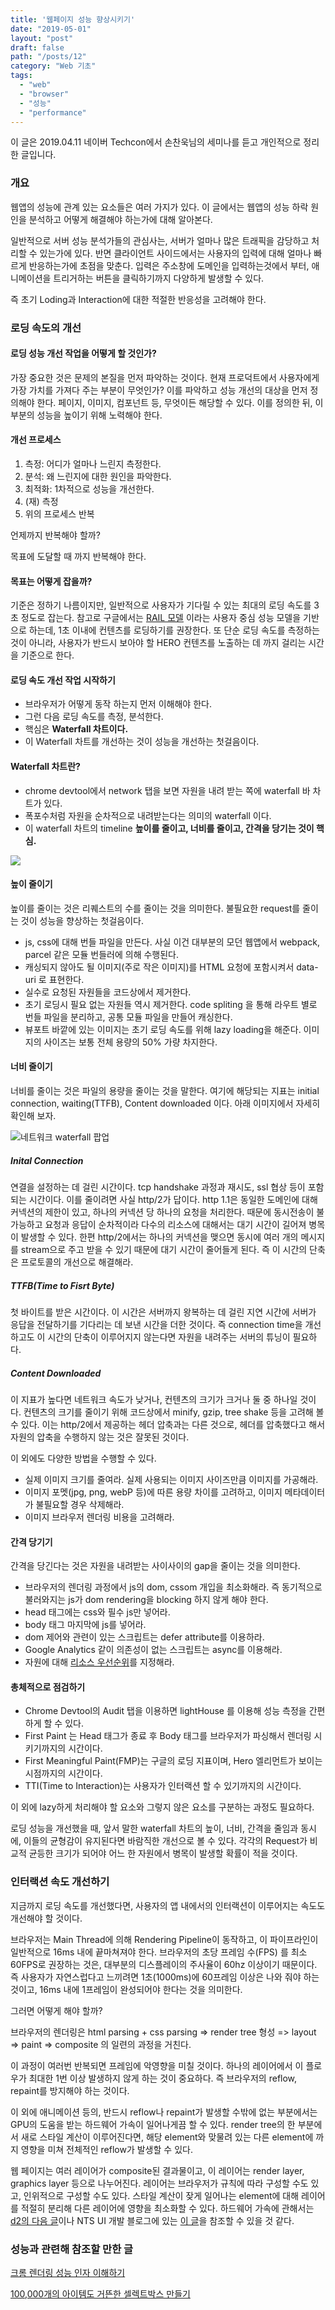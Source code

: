 ```yaml
---
title: '웹페이지 성능 향상시키기'
date: "2019-05-01"
layout: "post"
draft: false
path: "/posts/12"
category: "Web 기초"
tags:
  - "web"
  - "browser"
  - "성능"
  - "performance"
---
```


이 글은 2019.04.11 네이버 Techcon에서 손찬욱님의 세미나를 듣고 개인적으로 정리한 글입니다.

### 개요

웹앱의 성능에 관계 있는 요소들은 여러 가지가 있다. 이 글에서는 웹앱의 성능 하락 원인을 분석하고 어떻게 해결해야 하는가에 대해 알아본다.

일반적으로 서버 성능 분석가들의 관심사는, 서버가 얼마나 많은 트래픽을 감당하고 처리할 수 있는가에 있다. 반면 클라이언트 사이드에서는 사용자의 입력에 대해 얼마나 빠르게 반응하는가에 초점을 맞춘다. 입력은 주소창에 도메인을 입력하는것에서 부터, 애니메이션을 트리거하는 버튼을 클릭하기까지 다양하게 발생할 수 있다.

즉 초기 Loding과 Interaction에 대한 적절한 반응성을 고려해야 한다.

### 로딩 속도의 개선

#### 로딩 성능 개선 작업을 어떻게 할 것인가?

가장 중요한 것은 문제의 본질을 먼저 파악하는 것이다. 현재 프로덕트에서 사용자에게 가장 가치를 가져다 주는 부분이 무엇인가? 이를 파악하고 성능 개선의 대상을 먼저 정의해야 한다. 페이지, 이미지, 컴포넌트 등, 무엇이든 해당할 수 있다. 이를 정의한 뒤, 이 부분의 성능을 높이기 위해 노력해야 한다.

#### 개선 프로세스
1. 측정: 어디가 얼마나 느린지 측정한다.
2. 분석: 왜 느린지에 대한 원인을 파악한다.
3. 최적화: 1차적으로 성능을 개선한다.
4. (재) 측정
5. 위의 프로세스 반복

언제까지 반복해야 할까?

목표에 도달할 때 까지 반복해야 한다.

#### 목표는 어떻게 잡을까?

기준은 정하기 나름이지만, 일반적으로 사용자가 기다릴 수 있는 최대의 로딩 속도를 3초 정도로 잡는다. 참고로 구글에서는 [RAIL 모델](https://developers.google.com/web/fundamentals/performance/rail?hl=ko) 이라는 사용자 중심 성능 모델을 기반으로 하는데, 1초 이내에 컨텐츠를 로딩하기를 권장한다. 또 단순 로딩 속도를 측정하는 것이 아니라, 사용자가 반드시 보아야 할 HERO 컨텐츠를 노출하는 데 까지 걸리는 시간을 기준으로 한다.

#### 로딩 속도 개선 작업 시작하기

- 브라우저가 어떻게 동작 하는지 먼저 이해해야 한다.
- 그런 다음 로딩 속도를 측정, 분석한다.
- 핵심은 **Waterfall 차트이다.**
- 이 Waterfall 차트를 개선하는 것이 성능을 개선하는 첫걸음이다.

#### Waterfall 차트란?

- chrome devtool에서 network 탭을 보면 자원을 내려 받는 쪽에 waterfall 바 차트가 있다.
- 폭포수처럼 자원을 순차적으로 내려받는다는 의미의 waterfall 이다.
- 이 waterfall 차트의 timeline **높이를 줄이고, 너비를 줄이고, 간격을 당기는 것이 핵심.**

 <img src="./1.png" art="network 탭 waterfall 차트">

#### 높이 줄이기
높이를 줄이는 것은 리퀘스트의 수를 줄이는 것을 의미한다. 불필요한 request를 줄이는 것이 성능을 향상하는 첫걸음이다.

- js, css에 대해 번들 파일을 만든다. 사실 이건 대부분의 모던 웹앱에서 webpack, parcel 같은 모듈 번들러에 의해 수행된다.
- 캐싱되지 않아도 될 이미지(주로 작은 이미지)를 HTML 요청에 포함시켜서 data-uri 로 표현한다.
- 실수로 요청된 자원들을 코드상에서 제거한다.
- 초기 로딩시 필요 없는 자원들 역시 제거한다. code spliting 을 통해 라우트 별로 번들 파일을 분리하고, 공통 모듈 파일을 만들어 캐싱한다.
- 뷰포트 바깥에 있는 이미지는 초기 로딩 속도를 위해 lazy loading을 해준다. 이미지의 사이즈는 보통 전체 용량의 50% 가량 차지한다.

#### 너비 줄이기
너비를 줄이는 것은 파일의 용량을 줄이는 것을 말한다. 여기에 해당되는 지표는 initial connection, waiting(TTFB), Content downloaded 이다. 아래 이미지에서 자세히 확인해 보자.

<img src="./2.png" alt="네트워크 waterfall 팝업">

##### Inital Connection

연결을 설정하는 데 걸린 시간이다. tcp handshake 과정과 재시도, ssl 협상 등이 포함되는 시간이다. 이를 줄이려면 사실 http/2가 답이다. http 1.1은 동일한 도메인에 대해 커넥션의 제한이 있고, 하나의 커넥션 당 하나의 요청을 처리한다. 때문에 동시전송이 불가능하고 요청과 응답이 순차적이라 다수의 리소스에 대해서는 대기 시간이 길어져 병목이 발생할 수 있다. 한편 http/2에서는 하나의 커넥션을 맺으면 동시에 여러 개의 메시지를 stream으로 주고 받을 수 있기 때문에 대기 시간이 줄어들게 된다. 즉 이 시간의 단축은 프로토콜의 개선으로 해결해라.

##### TTFB(Time to Fisrt Byte)

첫 바이트를 받은 시간이다. 이 시간은 서버까지 왕복하는 데 걸린 지연 시간에 서버가 응답을 전달하기를 기다리는 데 보낸 시간을 더한 것이다. 즉 connection time을 개선하고도 이 시간의 단축이 이루어지지 않는다면 자원을 내려주는 서버의 튜닝이 필요하다.

##### Content Downloaded

이 지표가 높다면 네트워크 속도가 낮거나, 컨텐츠의 크기가 크거나 둘 중 하나일 것이다. 컨텐츠의 크기를 줄이기 위해 코드상에서 minify, gzip, tree shake 등을 고려해 볼 수 있다. 이는 http/2에서 제공하는 헤더 압축과는 다른 것으로, 헤더를 압축했다고 해서 자원의 압축을 수행하지 않는 것은 잘못된 것이다.

이 외에도 다양한 방법을 수행할 수 있다.

- 실제 이미지 크기를 줄여라. 실제 사용되는 이미지 사이즈만큼 이미지를 가공해라.
- 이미지 포멧(jpg, png, webP 등)에 따른 용량 차이를 고려하고, 이미지 메타데이터가 불필요할 경우 삭제해라.
- 이미지 브라우저 렌더링 비용을 고려해라.

#### 간격 당기기
간격을 당긴다는 것은 자원을 내려받는 사이사이의 gap을 줄이는 것을 의미한다. 

- 브라우저의 렌더링 과정에서 js의 dom, cssom 개입을 최소화해라. 즉 동기적으로 불러와지는 js가 dom rendering을 blocking 하지 않게 해야 한다.
- head 태그에는 css와 필수 js만 넣어라.
- body 태그 마지막에 js를 넣어라.
- dom 제어와 관련이 있는 스크립트는 defer attribute를 이용하라.
- Google Analytics 같이 의존성이 없는 스크립트는 async를 이용해라. 
- 자원에 대해 [리소스 우선순위](https://developers.google.com/web/fundamentals/performance/resource-prioritization?hl=ko)를 지정해라. 

#### 총체적으로 점검하기
- Chrome Devtool의 Audit 탭을 이용하면 lightHouse 를 이용해 성능 측정을 간편하게 할 수 있다.
- First Paint 는 Head 태그가 종료 후 Body 태그를 브라우저가 파싱해서 렌더링 시키기까지의 시간이다.
- First Meaningful Paint(FMP)는 구글의 로딩 지표이며, Hero 엘리먼트가 보이는 시점까지의 시간이다.
- TTI(Time to Interaction)는 사용자가 인터랙션 할 수 있기까지의 시간이다.

이 외에 lazy하게 처리해야 할 요소와 그렇지 않은 요소를 구분하는 과정도 필요하다.

로딩 성능을 개선했을 때, 앞서 말한 waterfall 차트의 높이, 너비, 간격을 줄임과 동시에, 이들의 균형감이 유지된다면 바람직한 개선으로 볼 수 있다. 각각의 Request가 비교적 균등한 크기가 되어야 어느 한 자원에서 병목이 발생할 확률이 적을 것이다.

### 인터랙션 속도 개선하기

지금까지 로딩 속도를 개선했다면, 사용자의 앱 내에서의 인터랙션이 이루어지는 속도도 개선해야 할 것이다.

브라우저는 Main Thread에 의해 Rendering Pipeline이 동작하고, 이 파이프라인이 일반적으로 16ms 내에 끝마쳐져야 한다. 브라우저의 초당 프레임 수(FPS) 를 최소 60FPS로 권장하는 것은, 대부분의 디스플레이의 주사율이 60hz 이상이기 때문이다. 즉 사용자가 자연스럽다고 느끼려면 1초(1000ms)에 60프레임 이상은 나와 줘야 하는 것이고, 16ms 내에 1프레임이 완성되어야 한다는 것을 의미한다.

그러면 어떻게 해야 할까? 

브라우저의 렌더링은 html parsing + css parsing => render tree 형성 => layout => paint => composite 의 일련의 과정을 거친다. 

이 과정이 여러번 반복되면 프레임에 악영향을 미칠 것이다. 하나의 레이어에서 이 플로우가 최대한 1번 이상 발생하지 않게 하는 것이 중요하다. 즉 브라우저의 reflow, repaint를 방지해야 하는 것이다.

이 외에 애니메이션 등의, 반드시 reflow나 repaint가 발생할 수밖에 없는 부분에서는 GPU의 도움을 받는 하드웨어 가속이 일어나게끔 할 수 있다. render tree의 한 부분에서 새로 스타일 계산이 이루어진다면, 해당 element와 맞물려 있는 다른 element에 까지 영향을 미쳐 전체적인 reflow가 발생할 수 있다.

웹 페이지는 여러 레이어가 composite된 결과물이고, 이 레이어는 render layer, graphics layer 등으로 나누어진다. 
레이어는 브라우저가 규칙에 따라 구성할 수도 있고, 인위적으로 구성할 수도 있다. 스타일 계산이 잦게 일어나는 element에 대해 레이어를 적절히 분리해 다른 레이어에 영향을 최소화할 수 있다. 하드웨어 가속에 관해서는 [d2의 다음 글](https://d2.naver.com/helloworld/2061385)이나 NTS UI 개발 블로그에 있는 [이 글](http://wit.nts-corp.com/2017/06/05/4571)을 참조할 수 있을 것 같다.

### 성능과 관련해 참조할 만한 글
[크롬 렌더링 성능 인자 이해하기](https://medium.com/@cwdoh/%ED%94%84%EB%A1%A0%ED%8A%B8%EC%97%94%EB%93%9C-%EA%B0%9C%EB%B0%9C%EC%9E%90%EB%A5%BC-%EC%9C%84%ED%95%9C-%ED%81%AC%EB%A1%AC-%EB%A0%8C%EB%8D%94%EB%A7%81-%EC%84%B1%EB%8A%A5-%EC%9D%B8%EC%9E%90-%EC%9D%B4%ED%95%B4%ED%95%98%EA%B8%B0-4c9e4d715638)

[100,000개의 아이템도 거뜬한 셀렉트박스 만들기](https://meetup.toast.com/posts/160)







